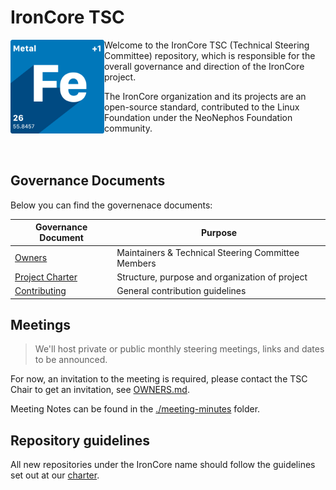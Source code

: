 # IronCore TSC

<img align="left" width="150" height="150" src="https://github.com/ironcore-dev/ironcore/blob/main/docs/assets/logo.svg" alt="IronCore Logo" width="200" />

Welcome to the IronCore TSC (Technical Steering Committee) repository, which is responsible for the overall governance and direction of the IronCore project.

The IronCore organization and its projects are an open-source standard, contributed to the Linux Foundation under the NeoNephos Foundation community.
<br/>
<br/>
<br/>

## Governance Documents

Below you can find the governenace documents:

| Governance Document               | Purpose                                             |
|-----------------------------------|-----------------------------------------------------|
| [Owners](./OWNERS.md)             | Maintainers & Technical Steering Committee Members |
| [Project Charter](./CHARTER.md)   | Structure, purpose and organization of project      |
| [Contributing](./CONTRIBUTING.md) | General contribution guidelines                     |

## Meetings

> We'll host private or public monthly steering meetings, links and dates to be announced.

For now, an invitation to the meeting is required, please contact the TSC Chair to get an invitation, see [OWNERS.md](./OWNERS.md).

Meeting Notes can be found in the [./meeting-minutes](./meeting-minutes/) folder.

## Repository guidelines

All new repositories under the IronCore name should follow the guidelines set out at our [charter](./CHARTER.md).
